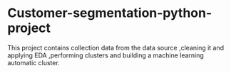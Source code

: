 # Customer-segmentation-python-project
This project contains collection data from the data source ,cleaning it and applying EDA ,performing clusters and building a machine learning automatic cluster.

